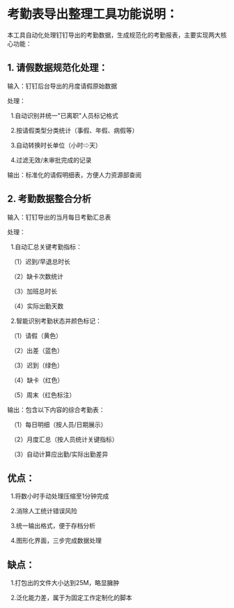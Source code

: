 # 考勤表导出整理工具功能说明：

本工具自动化处理钉钉导出的考勤数据，生成规范化的考勤报表，主要实现两大核心功能：



## **1. 请假数据规范化处理：**

输入：钉钉后台导出的月度请假原始数据

处理：

&nbsp;	1.自动识别并统一"已离职"人员标记格式

&nbsp;	2.按请假类型分类统计（事假、年假、病假等）

&nbsp;	3.自动转换时长单位（小时⇨天）

&nbsp;	4.过滤无效/未审批完成的记录

输出：标准化的请假明细表，方便人力资源部查阅



## **2. 考勤数据整合分析**

输入：钉钉导出的当月每日考勤汇总表

处理：

&nbsp;	1.自动汇总关键考勤指标：

&nbsp;		（1）迟到/早退总时长

&nbsp;		（2）缺卡次数统计

&nbsp;		（3）加班总时长	

&nbsp;		（4）实际出勤天数

&nbsp;	2.智能识别考勤状态并颜色标记：

&nbsp;		（1）请假（黄色）

&nbsp;		（2）出差（蓝色）

&nbsp;		（3）迟到（绿色）

&nbsp;		（4）缺卡（红色）

&nbsp;		（5）周末（红色标注）

输出：包含以下内容的综合考勤表：

&nbsp;		（1）每日明细（按人员/日期展示）

&nbsp;		（2）月度汇总（按人员统计关键指标）

&nbsp;		（3）自动计算应出勤/实际出勤差异



## **优点：**

&nbsp;	1.将数小时手动处理压缩至1分钟完成

&nbsp;	2.消除人工统计错误风险

&nbsp;	3.统一输出格式，便于存档分析

&nbsp;	4.图形化界面，三步完成数据处理

## **缺点：**

&nbsp;	1.打包出的文件大小达到25M，略显臃肿

&nbsp;	2.泛化能力差，属于为固定工作定制化的脚本



